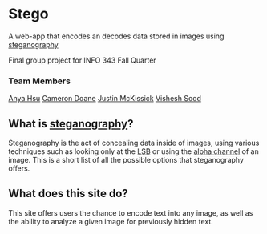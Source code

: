 # Stego
A web-app that encodes an decodes data stored in images using [steganography](https://en.wikipedia.org/wiki/Steganography)

Final group project for INFO 343 Fall Quarter


### Team Members
[Anya Hsu](https://github.com/anyahsu280)
[Cameron Doane](https://github.com/CamD67)
[Justin McKissick](https://github.com/justmckissick)
[Vishesh Sood](https://github.com/VisheshSood)


## What is [steganography](https://en.wikipedia.org/wiki/Steganography)?
Steganography is the act of concealing data inside of images, using various techniques such as looking only at the [LSB](https://en.wikipedia.org/wiki/Least_significant_bit) or using the [alpha channel](https://en.wikipedia.org/wiki/Transparency_(graphic)) of an image. This is a short list of all the possible options that steganography offers.

## What does this site do?
This site offers users the chance to encode text into any image, as well as the ability to analyze a given image for previously hidden text.
